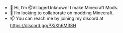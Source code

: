 - 👋 Hi, I’m @VillagerUnknown! I make Minecraft Mods.
- 💞️ I’m looking to collaborate on modding Minecraft.
- 📫 You can reach me by joining my discord at https://discord.gg/PXjXh6M38H

<!---
VillagerUnknown/VillagerUnknown is a ✨ special ✨ repository because its `README.md` (this file) appears on your GitHub profile.
You can click the Preview link to take a look at your changes.
--->
